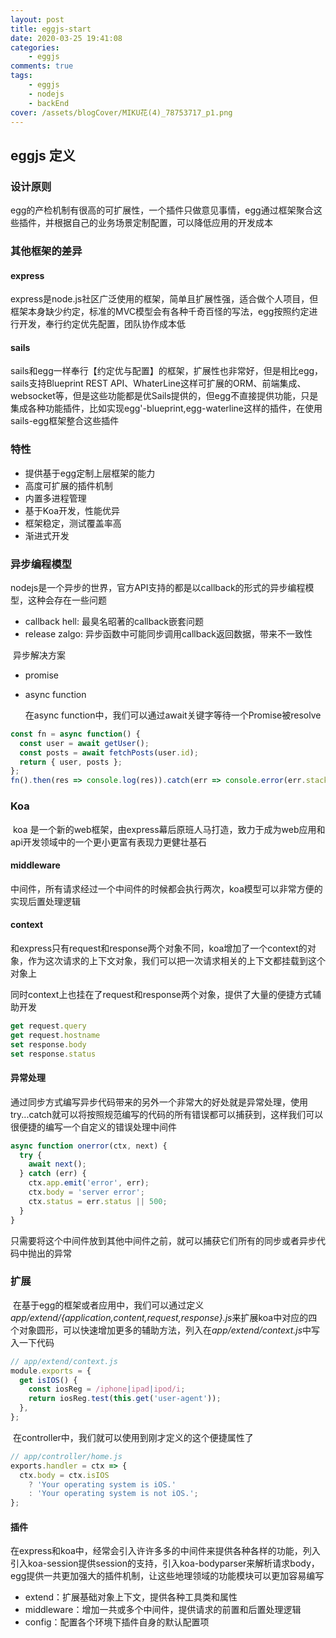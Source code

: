 ```yaml
---
layout: post
title: eggjs-start
date: 2020-03-25 19:41:08
categories:
    - eggjs
comments: true
tags:
    - eggjs
    - nodejs
    - backEnd
cover: /assets/blogCover/MIKU花(4)_78753717_p1.png
---
```

## eggjs 定义

###  设计原则

​	egg的产检机制有很高的可扩展性，一个插件只做意见事情，egg通过框架聚合这些插件，并根据自己的业务场景定制配置，可以降低应用的开发成本

### 其他框架的差异

#### express

​	express是node.js社区广泛使用的框架，简单且扩展性强，适合做个人项目，但框架本身缺少约定，标准的MVC模型会有各种千奇百怪的写法，egg按照约定进行开发，奉行约定优先配置，团队协作成本低

#### sails

​	sails和egg一样奉行【约定优与配置】的框架，扩展性也非常好，但是相比egg，sails支持Blueprint REST API、WhaterLine这样可扩展的ORM、前端集成、websocket等，但是这些功能都是优Sails提供的，但egg不直接提供功能，只是集成各种功能插件，比如实现egg'-blueprint,egg-waterline这样的插件，在使用sails-egg框架整合这些插件

### 特性

* 提供基于egg定制上层框架的能力
* 高度可扩展的插件机制
* 内置多进程管理
* 基于Koa开发，性能优异
* 框架稳定，测试覆盖率高
* 渐进式开发

### 异步编程模型

​	nodejs是一个异步的世界，官方API支持的都是以callback的形式的异步编程模型，这种会存在一些问题

* callback hell: 最臭名昭著的callback嵌套问题
* release zalgo: 异步函数中可能同步调用callback返回数据，带来不一致性

​       异步解决方案

* promise

* async function

  在async function中，我们可以通过await关键字等待一个Promise被resolve

~~~js
const fn = async function() {
  const user = await getUser();
  const posts = await fetchPosts(user.id);
  return { user, posts };
};
fn().then(res => console.log(res)).catch(err => console.error(err.stack));
~~~

### Koa

​	koa 是一个新的web框架，由express幕后原班人马打造，致力于成为web应用和api开发领域中的一个更小更富有表现力更健壮基石

#### middleware

​	中间件，所有请求经过一个中间件的时候都会执行两次，koa模型可以非常方便的实现后置处理逻辑

#### context

​	和express只有request和response两个对象不同，koa增加了一个context的对象，作为这次请求的上下文对象，我们可以把一次请求相关的上下文都挂载到这个对象上

​	同时context上也挂在了request和response两个对象，提供了大量的便捷方式辅助开发

~~~js
get request.query
get request.hostname
set response.body
set response.status
~~~

#### 异常处理

​	通过同步方式编写异步代码带来的另外一个非常大的好处就是异常处理，使用try...catch就可以将按照规范编写的代码的所有错误都可以捕获到，这样我们可以很便捷的编写一个自定义的错误处理中间件

~~~js
async function onerror(ctx, next) {
  try {
    await next();
  } catch (err) {
    ctx.app.emit('error', err);
    ctx.body = 'server error';
    ctx.status = err.status || 500;
  }
}
~~~

​	只需要将这个中间件放到其他中间件之前，就可以捕获它们所有的同步或者异步代码中抛出的异常

### 扩展

​	在基于egg的框架或者应用中，我们可以通过定义 *app/extend/{application,content,request,response}.js*来扩展koa中对应的四个对象圆形，可以快速增加更多的辅助方法，列入在*app/extend/context.js*中写入一下代码

~~~js
// app/extend/context.js
module.exports = {
  get isIOS() {
    const iosReg = /iphone|ipad|ipod/i;
    return iosReg.test(this.get('user-agent'));
  },
};
~~~

​	在controller中，我们就可以使用到刚才定义的这个便捷属性了

~~~js
// app/controller/home.js
exports.handler = ctx => {
  ctx.body = ctx.isIOS
    ? 'Your operating system is iOS.'
    : 'Your operating system is not iOS.';
};
~~~

#### 插件

​	在express和koa中，经常会引入许许多多的中间件来提供各种各样的功能，列入引入koa-session提供session的支持，引入koa-bodyparser来解析请求body，egg提供一共更加强大的插件机制，让这些地理领域的功能模块可以更加容易编写

* extend：扩展基础对象上下文，提供各种工具类和属性
* middleware：增加一共或多个中间件，提供请求的前置和后置处理逻辑
* config：配置各个环境下插件自身的默认配置项


